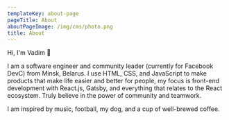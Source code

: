 ```yaml
---
templateKey: about-page
pageTitle: About
aboutPageImage: /img/cms/photo.png
title: About
---
```

  Hi, I'm Vadim 👋

  I am a software engineer and community leader (currently for Facebook DevC) from Minsk, Belarus. I use HTML, CSS, and JavaScript to make products that make life easier and better for people, my focus is front-end development with React.js, Gatsby, and everything that relates to the React ecosystem. Truly believe in the power of community and teamwork.

  I am inspired by music, football, my dog, and a cup of well-brewed coffee.

